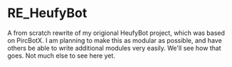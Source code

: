 RE_HeufyBot
===========

A from scratch rewrite of my origional HeufyBot project, which was based on PircBotX. I am planning to make this as modular as possible, and have others be able to write additional modules very easily. We'll see how that goes. Not much else to see here yet.

